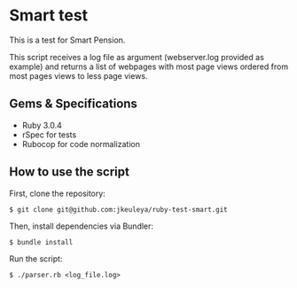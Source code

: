 # Smart test

This is a test for Smart Pension.

This script receives a log file as argument (webserver.log provided as example) and returns a list of webpages with most page views ordered from most pages views to less page views.

## Gems & Specifications

* Ruby 3.0.4
* rSpec for tests
* Rubocop for code normalization

## How to use the script

First, clone the repository:

    $ git clone git@github.com:jkeuleya/ruby-test-smart.git

Then, install dependencies via Bundler:

    $ bundle install

Run the script:

    $ ./parser.rb <log_file.log>

